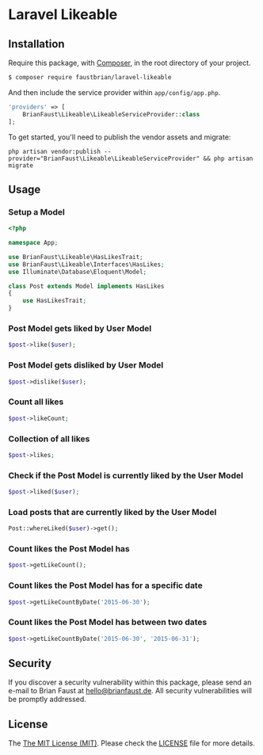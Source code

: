 # Laravel Likeable

## Installation

Require this package, with [Composer](https://getcomposer.org/), in the root directory of your project.

``` bash
$ composer require faustbrian/laravel-likeable
```

And then include the service provider within `app/config/app.php`.

``` php
'providers' => [
    BrianFaust\Likeable\LikeableServiceProvider::class
];
```

To get started, you'll need to publish the vendor assets and migrate:

```
php artisan vendor:publish --provider="BrianFaust\Likeable\LikeableServiceProvider" && php artisan migrate
```

## Usage

### Setup a Model
``` php
<?php

namespace App;

use BrianFaust\Likeable\HasLikesTrait;
use BrianFaust\Likeable\Interfaces\HasLikes;
use Illuminate\Database\Eloquent\Model;

class Post extends Model implements HasLikes
{
    use HasLikesTrait;
}

```

### Post Model gets liked by User Model
``` php
$post->like($user);
```

### Post Model gets disliked by User Model
``` php
$post->dislike($user);
```

### Count all likes
``` php
$post->likeCount;
```

### Collection of all likes
``` php
$post->likes;
```

### Check if the Post Model is currently liked by the User Model
``` php
$post->liked($user);
```

### Load posts that are currently liked by the User Model
``` php
Post::whereLiked($user)->get();
```

### Count likes the Post Model has
``` php
$post->getLikeCount();
```

### Count likes the Post Model has for a specific date
``` php
$post->getLikeCountByDate('2015-06-30');
```

### Count likes the Post Model has between two dates
``` php
$post->getLikeCountByDate('2015-06-30', '2015-06-31');
```

## Security

If you discover a security vulnerability within this package, please send an e-mail to Brian Faust at hello@brianfaust.de. All security vulnerabilities will be promptly addressed.

## License

The [The MIT License (MIT)](LICENSE). Please check the [LICENSE](LICENSE) file for more details.
